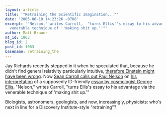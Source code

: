 ```yaml
---
layout: article
title: '"Retraining the Scientific Imagination..."'
date: '2005-06-10 14:23:26 -0700'
excerpt: '"Nelson," writes Carroll,  "turns Ellis''s essay to his advantage via the
  venerable technique of ''making shit up.''"'
author: Matt Brauer
mt_id: 1063
blog_id: 2
post_id: 1063
basename: retraining_the
---
```

Jay Richards recently stepped in it when he speculated that, because he didn't find general relativity particularly intuitive,  [therefore Einstein might have been wrong](http://www.idthefuture.com/index.php?p=179&amp;more=1&amp;amp;amp;amp;c=1&amp;tb=1&amp;pb=1). Now [Sean Carroll calls out Paul Nelson](http://preposterousuniverse.blogspot.com/2005_06_01_preposterousuniverse_archive.html#111841959987324102) on [his interpretation](http://www.idthefuture.com/index.php?p=432&amp;more=1&amp;c=1&amp;tb=1&amp;pb=1) of a supposedly ID-friendly [essay by cosmologist George Ellis](http://www.nature.com/nature/journal/v435/n7043/full/435743a.html). "Nelson," writes Carroll,  "turns Ellis's essay to his advantage via the venerable technique of 'making shit up.'"

Biologists, astronomers, geologists, and now, increasingly, physicists: who's next in line for a Discovery Institute-style "retraining"?
